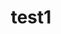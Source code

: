 ---
title: test1
image: assets/images/fulls/00001-4013425537.png
thumbnail: assets/images/thumbs/00001-4013425537.png
caption: test
---